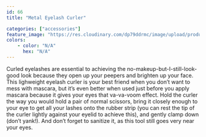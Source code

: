 ```yaml
---
id: 66
title: "Metal Eyelash Curler"

categories: ["accessories"]
feature_image: "https://res.cloudinary.com/dp79ddrmc/image/upload/products/metalEyelashCurler.jpg"
colors:
    - color: "N/A"
      hex: "N/A"
---
```

Curled eyelashes are essential to achieving the no-makeup-but-I-still-look-good look because they open up your peepers and brighten up your face. This lighweight eyelash curler is your best friend when you don’t want to mess with mascara, but it’s even better when used just before you apply mascara because it gives your eyes that va-va-voom effect. Hold the curler the way you would hold a pair of normal scissors, bring it closely enough to your eye to get all your lashes onto the rubber strip (you can rest the tip of the curler lightly against your eyelid to achieve this), and gently clamp down (don’t yank!). And don’t forget to sanitize it, as this tool still goes very near your eyes.
